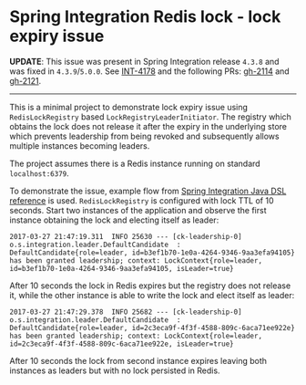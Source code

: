 # Spring Integration Redis lock - lock expiry issue

**UPDATE**:
This issue was present in Spring Integration release `4.3.8` and was fixed in `4.3.9`/`5.0.0`.
See [INT-4178](https://jira.spring.io/browse/INT-4248) and the following PRs: [gh-2114](https://github.com/spring-projects/spring-integration/pull/2114) and [gh-2121](https://github.com/spring-projects/spring-integration/pull/2121).

---

This is a minimal project to demonstrate lock expiry issue using `RedisLockRegistry` based `LockRegistryLeaderInitiator`.
The registry which obtains the lock does not release it after the expiry in the underlying store which prevents leadership from being revoked and subsequently allows multiple instances becoming leaders. 

The project assumes there is a Redis instance running on standard `localhost:6379`.

To demonstrate the issue, example flow from [Spring Integration Java DSL reference](https://github.com/spring-projects/spring-integration-java-dsl/wiki/spring-integration-java-dsl-reference#example-configurations) is used.
`RedisLockRegistry` is configured with lock TTL of 10 seconds. Start two instances of the application and observe the first instance obtaining the lock and electing itself as leader:

```
2017-03-27 21:47:19.311  INFO 25630 --- [ck-leadership-0] o.s.integration.leader.DefaultCandidate  : DefaultCandidate{role=leader, id=b3ef1b70-1e0a-4264-9346-9aa3efa94105} has been granted leadership; context: LockContext{role=leader, id=b3ef1b70-1e0a-4264-9346-9aa3efa94105, isLeader=true}
```

After 10 seconds the lock in Redis expires but the registry does not release it, while the other instance is able to write the lock and elect itself as leader:

```
2017-03-27 21:47:29.378  INFO 25682 --- [ck-leadership-0] o.s.integration.leader.DefaultCandidate  : DefaultCandidate{role=leader, id=2c3eca9f-4f3f-4588-809c-6aca71ee922e} has been granted leadership; context: LockContext{role=leader, id=2c3eca9f-4f3f-4588-809c-6aca71ee922e, isLeader=true}
```

After 10 seconds the lock from second instance expires leaving both instances as leaders but with no lock persisted in Redis.
